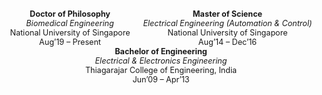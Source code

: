 <style>
.container {
  display: flex;
  width: 100%;
  flex-wrap: wrap;
  align-items: flex-start;
  justify-content: space-around;
}

@media (max-width: 600px) {
  .container {
    flex-direction: column;
  }
}
  
.text {
  padding-left: 5px;
  padding-right: 5px;
}
</style>

<div class="container" style="font-size:90%;">
      <div class="text" align="center">
        <b>Doctor of Philosophy</b><br>
        <i>Biomedical Engineering</i><br>
        National University of Singapore<br>
        Aug’19 – Present
      </div>
      <div class="text" align="center">
        <b>Master of Science</b><br>
        <i>Electrical Engineering (Automation & Control)</i><br>
        National University of Singapore<br>
        Aug’14 – Dec’16
      </div>
      <div class="text" align="center">
        <b>Bachelor of Engineering</b><br>
        <i>Electrical & Electronics Engineering</i><br>
        Thiagarajar College of Engineering, India<br>
        Jun’09 – Apr’13
      </div>
</div>

